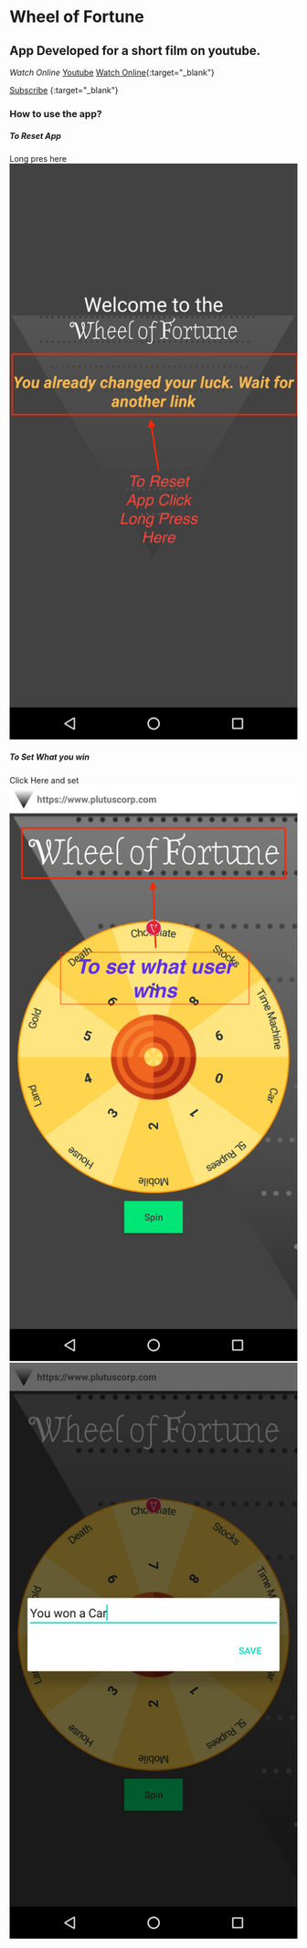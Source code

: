 # Wheel of Fortune

## App Developed for a short film on youtube.

*Watch Online*
<a href="https://www.youtube.com/watch?v=bbCnia1-EVg" target="_blank">Youtube</a>
[Watch Online](https://www.youtube.com/watch?v=bbCnia1-EVg){:target="_blank"}

[Subscribe](https://www.youtube.com/channel/UCZJ7JKwSwt1lkjCAhL6Id4w) {:target="_blank"}

### How to use the app?
##### To Reset App
Long pres here
![SC1](https://github.com/eco4ndly/ForthCircle-WheelOfFortune/blob/movie_version/userman/user_man1.png)



##### To Set What you win
Click Here and set
![SC2](https://github.com/eco4ndly/ForthCircle-WheelOfFortune/blob/movie_version/userman/user_man2.png)
![SC3](https://github.com/eco4ndly/ForthCircle-WheelOfFortune/blob/movie_version/userman/user_man3.png)

